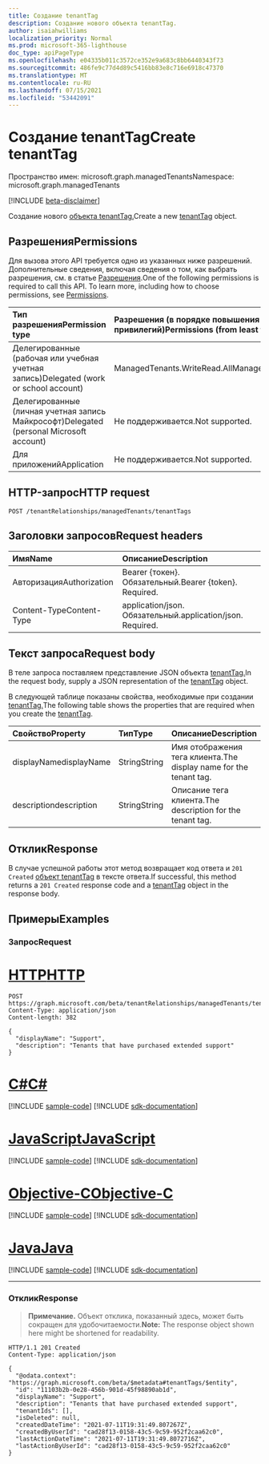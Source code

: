 ```yaml
---
title: Создание tenantTag
description: Создание нового объекта tenantTag.
author: isaiahwilliams
localization_priority: Normal
ms.prod: microsoft-365-lighthouse
doc_type: apiPageType
ms.openlocfilehash: e04335b011c3572ce352e9a683c8bb6440343f73
ms.sourcegitcommit: 486fe9c77d4d89c5416bb83e8c716e6918c47370
ms.translationtype: MT
ms.contentlocale: ru-RU
ms.lasthandoff: 07/15/2021
ms.locfileid: "53442091"
---
```

# <a name="create-tenanttag"></a><span data-ttu-id="53b2e-103">Создание tenantTag</span><span class="sxs-lookup"><span data-stu-id="53b2e-103">Create tenantTag</span></span>
<span data-ttu-id="53b2e-104">Пространство имен: microsoft.graph.managedTenants</span><span class="sxs-lookup"><span data-stu-id="53b2e-104">Namespace: microsoft.graph.managedTenants</span></span>

[!INCLUDE [beta-disclaimer](../../includes/beta-disclaimer.md)]

<span data-ttu-id="53b2e-105">Создание нового [объекта tenantTag.](../resources/managedtenants-tenanttag.md)</span><span class="sxs-lookup"><span data-stu-id="53b2e-105">Create a new [tenantTag](../resources/managedtenants-tenanttag.md) object.</span></span>

## <a name="permissions"></a><span data-ttu-id="53b2e-106">Разрешения</span><span class="sxs-lookup"><span data-stu-id="53b2e-106">Permissions</span></span>
<span data-ttu-id="53b2e-p101">Для вызова этого API требуется одно из указанных ниже разрешений. Дополнительные сведения, включая сведения о том, как выбрать разрешения, см. в статье [Разрешения](/graph/permissions-reference).</span><span class="sxs-lookup"><span data-stu-id="53b2e-p101">One of the following permissions is required to call this API. To learn more, including how to choose permissions, see [Permissions](/graph/permissions-reference).</span></span>

|<span data-ttu-id="53b2e-109">Тип разрешения</span><span class="sxs-lookup"><span data-stu-id="53b2e-109">Permission type</span></span>|<span data-ttu-id="53b2e-110">Разрешения (в порядке повышения привилегий)</span><span class="sxs-lookup"><span data-stu-id="53b2e-110">Permissions (from least to most privileged)</span></span>|
|:---|:---|
|<span data-ttu-id="53b2e-111">Делегированные (рабочая или учебная учетная запись)</span><span class="sxs-lookup"><span data-stu-id="53b2e-111">Delegated (work or school account)</span></span>|<span data-ttu-id="53b2e-112">ManagedTenants.WriteRead.All</span><span class="sxs-lookup"><span data-stu-id="53b2e-112">ManagedTenants.WriteRead.All</span></span>|
|<span data-ttu-id="53b2e-113">Делегированные (личная учетная запись Майкрософт)</span><span class="sxs-lookup"><span data-stu-id="53b2e-113">Delegated (personal Microsoft account)</span></span>|<span data-ttu-id="53b2e-114">Не поддерживается.</span><span class="sxs-lookup"><span data-stu-id="53b2e-114">Not supported.</span></span>|
|<span data-ttu-id="53b2e-115">Для приложений</span><span class="sxs-lookup"><span data-stu-id="53b2e-115">Application</span></span>|<span data-ttu-id="53b2e-116">Не поддерживается.</span><span class="sxs-lookup"><span data-stu-id="53b2e-116">Not supported.</span></span>|

## <a name="http-request"></a><span data-ttu-id="53b2e-117">HTTP-запрос</span><span class="sxs-lookup"><span data-stu-id="53b2e-117">HTTP request</span></span>

<!-- {
  "blockType": "ignored"
}
-->
``` http
POST /tenantRelationships/managedTenants/tenantTags
```

## <a name="request-headers"></a><span data-ttu-id="53b2e-118">Заголовки запросов</span><span class="sxs-lookup"><span data-stu-id="53b2e-118">Request headers</span></span>
|<span data-ttu-id="53b2e-119">Имя</span><span class="sxs-lookup"><span data-stu-id="53b2e-119">Name</span></span>|<span data-ttu-id="53b2e-120">Описание</span><span class="sxs-lookup"><span data-stu-id="53b2e-120">Description</span></span>|
|:---|:---|
|<span data-ttu-id="53b2e-121">Авторизация</span><span class="sxs-lookup"><span data-stu-id="53b2e-121">Authorization</span></span>|<span data-ttu-id="53b2e-p102">Bearer {токен}. Обязательный.</span><span class="sxs-lookup"><span data-stu-id="53b2e-p102">Bearer {token}. Required.</span></span>|
|<span data-ttu-id="53b2e-124">Content-Type</span><span class="sxs-lookup"><span data-stu-id="53b2e-124">Content-Type</span></span>|<span data-ttu-id="53b2e-p103">application/json. Обязательный.</span><span class="sxs-lookup"><span data-stu-id="53b2e-p103">application/json. Required.</span></span>|

## <a name="request-body"></a><span data-ttu-id="53b2e-127">Текст запроса</span><span class="sxs-lookup"><span data-stu-id="53b2e-127">Request body</span></span>
<span data-ttu-id="53b2e-128">В теле запроса поставляем представление JSON объекта [tenantTag.](../resources/managedtenants-tenanttag.md)</span><span class="sxs-lookup"><span data-stu-id="53b2e-128">In the request body, supply a JSON representation of the [tenantTag](../resources/managedtenants-tenanttag.md) object.</span></span>

<span data-ttu-id="53b2e-129">В следующей таблице показаны свойства, необходимые при создании [tenantTag.](../resources/managedtenants-tenanttag.md)</span><span class="sxs-lookup"><span data-stu-id="53b2e-129">The following table shows the properties that are required when you create the [tenantTag](../resources/managedtenants-tenanttag.md).</span></span>

|<span data-ttu-id="53b2e-130">Свойство</span><span class="sxs-lookup"><span data-stu-id="53b2e-130">Property</span></span>|<span data-ttu-id="53b2e-131">Тип</span><span class="sxs-lookup"><span data-stu-id="53b2e-131">Type</span></span>|<span data-ttu-id="53b2e-132">Описание</span><span class="sxs-lookup"><span data-stu-id="53b2e-132">Description</span></span>|
|:---|:---|:---|
|<span data-ttu-id="53b2e-133">displayName</span><span class="sxs-lookup"><span data-stu-id="53b2e-133">displayName</span></span>|<span data-ttu-id="53b2e-134">String</span><span class="sxs-lookup"><span data-stu-id="53b2e-134">String</span></span>|<span data-ttu-id="53b2e-135">Имя отображения тега клиента.</span><span class="sxs-lookup"><span data-stu-id="53b2e-135">The display name for the tenant tag.</span></span>|
|<span data-ttu-id="53b2e-136">description</span><span class="sxs-lookup"><span data-stu-id="53b2e-136">description</span></span>|<span data-ttu-id="53b2e-137">String</span><span class="sxs-lookup"><span data-stu-id="53b2e-137">String</span></span>|<span data-ttu-id="53b2e-138">Описание тега клиента.</span><span class="sxs-lookup"><span data-stu-id="53b2e-138">The description for the tenant tag.</span></span>|

## <a name="response"></a><span data-ttu-id="53b2e-139">Отклик</span><span class="sxs-lookup"><span data-stu-id="53b2e-139">Response</span></span>

<span data-ttu-id="53b2e-140">В случае успешной работы этот метод возвращает код ответа и `201 Created` [объект tenantTag](../resources/managedtenants-tenanttag.md) в тексте ответа.</span><span class="sxs-lookup"><span data-stu-id="53b2e-140">If successful, this method returns a `201 Created` response code and a [tenantTag](../resources/managedtenants-tenanttag.md) object in the response body.</span></span>

## <a name="examples"></a><span data-ttu-id="53b2e-141">Примеры</span><span class="sxs-lookup"><span data-stu-id="53b2e-141">Examples</span></span>

### <a name="request"></a><span data-ttu-id="53b2e-142">Запрос</span><span class="sxs-lookup"><span data-stu-id="53b2e-142">Request</span></span>

# <a name="http"></a>[<span data-ttu-id="53b2e-143">HTTP</span><span class="sxs-lookup"><span data-stu-id="53b2e-143">HTTP</span></span>](#tab/http)
<!-- {
  "blockType": "request",
  "name": "create_tenanttag_from_"
}
-->
``` http
POST https://graph.microsoft.com/beta/tenantRelationships/managedTenants/tenantTags
Content-Type: application/json
Content-length: 382

{
  "displayName": "Support",
  "description": "Tenants that have purchased extended support"
}
```
# <a name="c"></a>[<span data-ttu-id="53b2e-144">C#</span><span class="sxs-lookup"><span data-stu-id="53b2e-144">C#</span></span>](#tab/csharp)
[!INCLUDE [sample-code](../includes/snippets/csharp/create-tenanttag-from--csharp-snippets.md)]
[!INCLUDE [sdk-documentation](../includes/snippets/snippets-sdk-documentation-link.md)]

# <a name="javascript"></a>[<span data-ttu-id="53b2e-145">JavaScript</span><span class="sxs-lookup"><span data-stu-id="53b2e-145">JavaScript</span></span>](#tab/javascript)
[!INCLUDE [sample-code](../includes/snippets/javascript/create-tenanttag-from--javascript-snippets.md)]
[!INCLUDE [sdk-documentation](../includes/snippets/snippets-sdk-documentation-link.md)]

# <a name="objective-c"></a>[<span data-ttu-id="53b2e-146">Objective-C</span><span class="sxs-lookup"><span data-stu-id="53b2e-146">Objective-C</span></span>](#tab/objc)
[!INCLUDE [sample-code](../includes/snippets/objc/create-tenanttag-from--objc-snippets.md)]
[!INCLUDE [sdk-documentation](../includes/snippets/snippets-sdk-documentation-link.md)]

# <a name="java"></a>[<span data-ttu-id="53b2e-147">Java</span><span class="sxs-lookup"><span data-stu-id="53b2e-147">Java</span></span>](#tab/java)
[!INCLUDE [sample-code](../includes/snippets/java/create-tenanttag-from--java-snippets.md)]
[!INCLUDE [sdk-documentation](../includes/snippets/snippets-sdk-documentation-link.md)]

---


### <a name="response"></a><span data-ttu-id="53b2e-148">Отклик</span><span class="sxs-lookup"><span data-stu-id="53b2e-148">Response</span></span>
><span data-ttu-id="53b2e-149">**Примечание.** Объект отклика, показанный здесь, может быть сокращен для удобочитаемости.</span><span class="sxs-lookup"><span data-stu-id="53b2e-149">**Note:** The response object shown here might be shortened for readability.</span></span>
<!-- {
  "blockType": "response",
  "truncated": true,
  "@odata.type": "microsoft.graph.managedTenants.tenantTag"
}
-->
``` http
HTTP/1.1 201 Created
Content-Type: application/json

{
  "@odata.context": "https://graph.microsoft.com/beta/$metadata#tenantTags/$entity",
  "id": "11103b2b-0e28-456b-901d-45f98890ab1d",
  "displayName": "Support",
  "description": "Tenants that have purchased extended support",
  "tenantIds": [],
  "isDeleted": null,
  "createdDateTime": "2021-07-11T19:31:49.807267Z",
  "createdByUserId": "cad28f13-0158-43c5-9c59-952f2caa62c0",
  "lastActionDateTime": "2021-07-11T19:31:49.8072716Z",
  "lastActionByUserId": "cad28f13-0158-43c5-9c59-952f2caa62c0"
}
```
